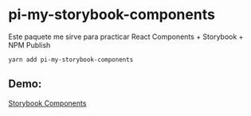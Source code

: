 # pi-my-storybook-components

Este paquete me sirve para practicar React Components + Storybook + NPM Publish

```
yarn add pi-my-storybook-components
```

## Demo:
[Storybook Components](https://pabloib21.github.io/sb-components/?path=/story/ui-etiquetas-mylabel--basic)
